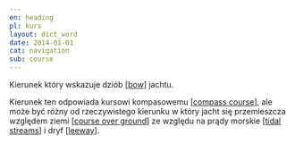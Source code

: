 ```yaml
---
en: heading
pl: kurs
layout: dict_word
date: 2014-01-01
cat: navigation
sub: course
---
```


Kierunek który wskazuje dziób [[bow](/dict/b/bow.html)] jachtu.   

Kierunek ten odpowiada kursowi kompasowemu [[compass course](/dict/c/compass-course.html)],
ale może być różny od rzeczywistego kierunku w który jacht się przemieszcza względem ziemi [[course over ground](/dict/c/course-over-ground.html)]
ze względu na prądy morskie [[tidal streams](/dict/t/tidal-streams.html)] i dryf [[leeway](/dict/l/leeway.html)].